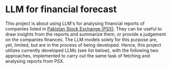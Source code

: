 # LLM for financial forecast
This project is about using LLM's for analysing financial reports of companies listed in [Pakistan Stock Exchange (PSX)](https://financials.psx.com.pk/).
They can be useful to draw insights from the reports and summarize them, or provide a judgement on the companies finances. The LLM models solely for this purpose are, yet, limited, but are in the process of being developed. 
Hence, this project utilizes currently developed LLMs (see list below), with the following two approaches, implemented to carry out the same task of fetching and analysing reports from PSX. 
